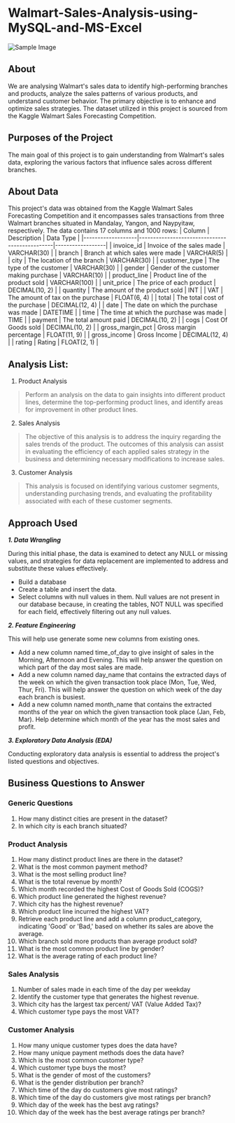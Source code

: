 # Walmart-Sales-Analysis-using-MySQL-and-MS-Excel
![Sample Image](https://encrypted-tbn0.gstatic.com/images?q=tbn:ANd9GcRztL0WzSHxYdzc8FmFZ8pCYA8GxsAThVhioAoQIrfPmnM2527iMnLvRXyd_5VO1xYdRg&usqp=CAU)

## About
We are analysing Walmart's sales data to identify high-performing branches and products, analyze the sales patterns of various products, and understand customer behavior. The primary objective is to enhance and optimize sales strategies. The dataset utilized in this project is sourced from the Kaggle Walmart Sales Forecasting Competition.

## Purposes of the Project
The main goal of this project is to gain understanding from Walmart's sales data, exploring the various factors that influence sales across different branches.

## About Data
This project's data was obtained from the Kaggle Walmart Sales Forecasting Competition and it encompasses sales transactions from three Walmart branches situated in Mandalay, Yangon, and Naypyitaw, respectively.
The data contains 17 columns and 1000 rows:
| Column            | Description                                   | Data Type        |
|-------------------|-----------------------------------------------|------------------|
| invoice_id        | Invoice of the sales made                     | VARCHAR(30)      |
| branch            | Branch at which sales were made               | VARCHAR(5)       |
| city              | The location of the branch                    | VARCHAR(30)      |
| customer_type     | The type of the customer                       | VARCHAR(30)      |
| gender            | Gender of the customer making purchase        | VARCHAR(10)      |
| product_line      | Product line of the product sold               | VARCHAR(100)     |
| unit_price        | The price of each product                     | DECIMAL(10, 2)   |
| quantity          | The amount of the product sold                 | INT              |
| VAT               | The amount of tax on the purchase             | FLOAT(6, 4)      |
| total             | The total cost of the purchase                | DECIMAL(12, 4)   |
| date              | The date on which the purchase was made       | DATETIME         |
| time              | The time at which the purchase was made       | TIME             |
| payment           | The total amount paid                         | DECIMAL(10, 2)   |
| cogs              | Cost Of Goods sold                            | DECIMAL(10, 2)   |
| gross_margin_pct  | Gross margin percentage                       | FLOAT(11, 9)     |
| gross_income      | Gross Income                                  | DECIMAL(12, 4)   |
| rating            | Rating                                        | FLOAT(2, 1)      |


## Analysis List:

1.	Product Analysis

> Perform an analysis on the data to gain insights into different product lines, determine the top-performing product lines, and identify areas for improvement in other product lines.

2.	Sales Analysis
   
> The objective of this analysis is to address the inquiry regarding the sales trends of the product. The outcomes of this analysis can assist in evaluating the efficiency of each applied sales strategy in the business and determining necessary modifications to increase sales.

3.	Customer Analysis

> This analysis is focused on identifying various customer segments, understanding purchasing trends, and evaluating the profitability associated with each of these customer segments.

## Approach Used
***1.	Data Wrangling***

During this initial phase, the data is examined to detect any NULL or missing values, and strategies for data replacement are implemented to address and substitute these values effectively.
- Build a database
- Create a table and insert the data.
- Select columns with null values in them. Null values are not present in our database because, in creating the tables, NOT NULL was specified for each field, effectively filtering out any null values.

***2.	Feature Engineering***

This will help use generate some new columns from existing ones.
- Add a new column named time_of_day to give insight of sales in the Morning, Afternoon and Evening. This will help answer the question on which part of the day most sales are made.
- Add a new column named day_name that contains the extracted days of the week on which the given transaction took place (Mon, Tue, Wed, Thur, Fri). This will help answer the question on which week of the day each branch is busiest.
- Add a new column named month_name that contains the extracted months of the year on which the given transaction took place (Jan, Feb, Mar). Help determine which month of the year has the most sales and profit.

***3.  Exploratory Data Analysis (EDA)***

Conducting exploratory data analysis is essential to address the project's listed questions and objectives.

## Business Questions to Answer

### Generic Questions
1.	How many distinct cities are present in the dataset?
2.	In which city is each branch situated?

### Product Analysis
1.	How many distinct product lines are there in the dataset?
2.	What is the most common payment method?
3.	What is the most selling product line?
4.	What is the total revenue by month?
5.	Which month recorded the highest Cost of Goods Sold (COGS)?
6.	Which product line generated the highest revenue?
7.	Which city has the highest revenue?
8.	Which product line incurred the highest VAT?
9.	Retrieve each product line and add a column product_category, indicating 'Good' or 'Bad,' based on whether its sales are above the average.
10.	Which branch sold more products than average product sold?
11.	What is the most common product line by gender?
12.	What is the average rating of each product line?

### Sales Analysis
1.	Number of sales made in each time of the day per weekday
2.	Identify the customer type that generates the highest revenue.
3.	Which city has the largest tax percent/ VAT (Value Added Tax)?
4.	Which customer type pays the most VAT?

### Customer Analysis
1.	How many unique customer types does the data have?
2.	How many unique payment methods does the data have?
3.	Which is the most common customer type?
4.	Which customer type buys the most?
5.	What is the gender of most of the customers?
6.	What is the gender distribution per branch?
7.	Which time of the day do customers give most ratings?
8.	Which time of the day do customers give most ratings per branch?
9.	Which day of the week has the best avg ratings?
10.	Which day of the week has the best average ratings per branch?

